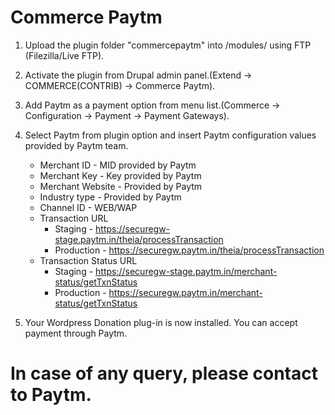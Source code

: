 # Commerce Paytm

  1. Upload the plugin folder "commercepaytm" into /modules/ using FTP (Filezilla/Live FTP).
  2. Activate the plugin from Drupal admin panel.(Extend -> COMMERCE(CONTRIB) -> Commerce Paytm).
  3. Add Paytm as a payment option from menu list.(Commerce -> Configuration -> Payment -> Payment Gateways).
  3. Select Paytm from plugin option and insert Paytm configuration values provided by Paytm team.

      * Merchant ID               - MID provided by Paytm
      * Merchant Key              - Key provided by Paytm
      * Merchant Website          - Provided by Paytm
      * Industry type             - Provided by Paytm
      * Channel ID                - WEB/WAP
      * Transaction URL
        * Staging     - https://securegw-stage.paytm.in/theia/processTransaction
        * Production  - https://securegw.paytm.in/theia/processTransaction
      * Transaction Status URL
        * Staging     - https://securegw-stage.paytm.in/merchant-status/getTxnStatus
        * Production  - https://securegw.paytm.in/merchant-status/getTxnStatus
  4. Your Wordpress Donation plug-in is now installed. You can accept payment through Paytm.

# In case of any query, please contact to Paytm.